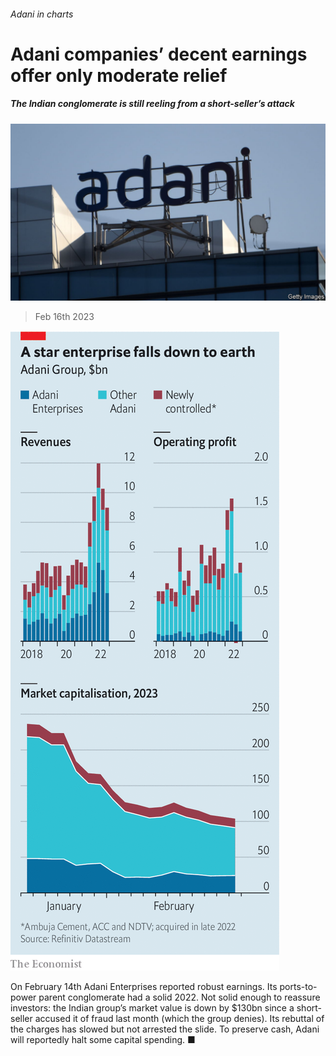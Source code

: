 ###### Adani in charts

# Adani companies’ decent earnings offer only moderate relief 

##### The Indian conglomerate is still reeling from a short-seller’s attack 

![image](images/20230218_WBP503.jpg) 

> Feb 16th 2023 

![image](images/20230218_WBC860.png) 


On February 14th Adani Enterprises reported robust earnings. Its ports-to-power parent conglomerate had a solid 2022. Not solid enough to reassure investors: the Indian group’s market value is down by $130bn since a short-seller accused it of fraud last month (which the group denies). Its rebuttal of the charges has slowed but not arrested the slide. To preserve cash, Adani will reportedly halt some capital spending. ■



